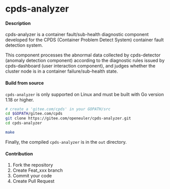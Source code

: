 # cpds-analyzer

#### Description
cpds-analyzer is a container fault/sub-health diagnostic component developed for the CPDS (Container Problem Detect System) container fault detection system.

This component processes the abnormal data collected by cpds-detector (anomaly detection component) according to the diagnostic rules issued by cpds-dashboard (user interaction component), and judges whether the cluster node is in a container failure/sub-health state.


#### Build from source

`cpds-analyzer` is only supported on Linux and must be built with Go version 1.18 or higher.

```bash
# create a 'gitee.com/cpds' in your GOPATH/src
cd $GOPATH/gitee.com/cpds
git clone https://gitee.com/openeuler/cpds-analyzer.git
cd cpds-analyzer

make
```
Finally, the compiled `cpds-analyzer` is in the `out` directory.


#### Contribution

1.  Fork the repository
2.  Create Feat_xxx branch
3.  Commit your code
4.  Create Pull Request
